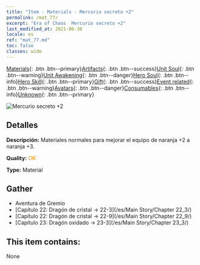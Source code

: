 ```yaml
---
title: "Item - Materials - Mercurio secreto +2"
permalink: /mat_77/
excerpt: "Era of Chaos  Mercurio secreto +2"
last_modified_at: 2021-06-30
locale: es
ref: "mat_77.md"
toc: false
classes: wide
---
```

 [Materials](/ItemsES/){: .btn .btn--primary}[Artifacts](/ItemsES/Artifacts/){: .btn .btn--success}[Unit Soul](/ItemsES/UnitSoul/){: .btn .btn--warning}[Unit Awakening](/ItemsES/UnitAwakening/){: .btn .btn--danger}[Hero Soul](/ItemsES/HeroSoul/){: .btn .btn--info}[Hero Skill](/ItemsES/HeroSkill/){: .btn .btn--primary}[Gift](/ItemsES/Gift/){: .btn .btn--success}[Event related](/ItemsES/Events/){: .btn .btn--warning}[Avatars](/ItemsES/Avatars/){: .btn .btn--danger}[Consumables](/ItemsES/Consumables/){: .btn .btn--info}[Unknown](/ItemsES/Unknown/){: .btn .btn--primary}

 ![Mercurio secreto +2](/images/t/i_cailiao_shuiyin3.png)

## Detalles
 **Descripción:** Materiales normales para mejorar el equipo de naranja +2 a naranja +3.

 **Quality:** <span style="color: #FF8C00">OK</span>

 **Type:** Material

## Gather

*    Aventura de Gremio 
*    [Capítulo 22: Dragón de cristal -> 22-3](/es/Main Story/Chapter 22_3/) 
*    [Capítulo 22: Dragón de cristal -> 22-9](/es/Main Story/Chapter 22_9/) 
*    [Capítulo 23: Dragón oxidado -> 23-3](/es/Main Story/Chapter 23_3/) 

## This item contains:

  None

